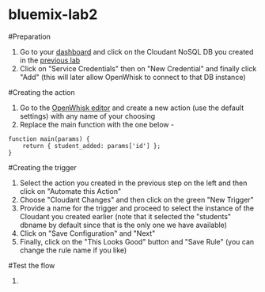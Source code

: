# bluemix-lab2

#Preparation

1. Go to your [dashboard](https://console.ng.bluemix.net/dashboard/services) and click on the Cloudant NoSQL DB you created in the [previous lab](https://github.com/amirkeren/bluemix-lab1)
2. Click on "Service Credentials" then on "New Credential" and finally click "Add" (this will later allow OpenWhisk to connect to that DB instance)

#Creating the action

1. Go to the [OpenWhisk editor](https://console.ng.bluemix.net/openwhisk/editor) and create a new action (use the default settings) with any name of your choosing
2. Replace the main function with the one below -

```
function main(params) {
	return { student_added: params['id'] };
}
```

#Creating the trigger

1. Select the action you created in the previous step on the left and then click on "Automate this Action"
2. Choose "Cloudant Changes" and then click on the green "New Trigger"
3. Provide a name for the trigger and proceed to select the instance of the Cloudant you created earlier (note that it selected the "students" dbname by default since that is the only one we have available)
4. Click on "Save Configuration" and "Next"
5. Finally, click on the "This Looks Good" button and "Save Rule" (you can change the rule name if you like)

#Test the flow

1. 
